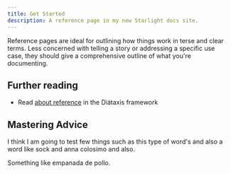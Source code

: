 ```yaml
---
title: Get Started
description: A reference page in my new Starlight docs site.
---
```


Reference pages are ideal for outlining how things work in terse and clear terms.
Less concerned with telling a story or addressing a specific use case, they should give a comprehensive outline of what you're documenting.

## Further reading

- Read [about reference](https://diataxis.fr/reference/) in the Diátaxis framework

## Mastering Advice

I think I am going to test few things such as this type of word's and also a word like sock and anna colosimo and also.

Something like empanada de pollo.